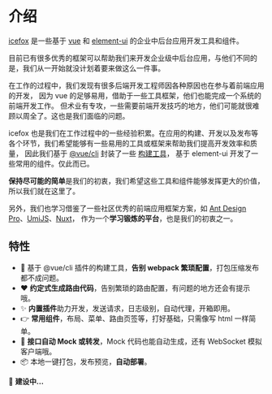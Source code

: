 # 介绍

[icefox](https://github.com/utryfe/icefox) 是一些基于 [vue](https://cn.vuejs.org/) 和 [element-ui](https://element.eleme.cn/#/zh-CN) 的企业中后台应用开发工具和组件。

目前已有很多优秀的框架可以帮助我们来开发企业级中后台应用，与他们不同的是，我们从一开始就没计划着要来做这么一件事。

在工作的过程中，我们发现有很多后端开发工程师因各种原因也在参与着前端应用的开发，
因为 vue 的足够易用，借助于一些工具框架，他们也能完成一个系统的前端开发工作。
但术业有专攻，一些需要前端开发技巧的地方，他们可能就很难顾以周全了。这也是我们面临的问题。

icefox 也是我们在工作过程中的一些经验积累。在应用的构建、开发以及发布等各个环节，我们希望能够有一些易用的工具或框架来帮助我们提高开发效率和质量，
因此我们基于 [@vue/cli](https://cli.vuejs.org/zh/) 封装了一些 [构建工具](https://github.com/utryfe/vue-cli-builder)，
基于 element-ui 开发了一些常用的组件。仅此而已。

**保持尽可能的简单**是我们的初衷，我们希望这些工具和组件能够发挥更大的价值，所以我们就在这里了。

另外，我们也学习借鉴了一些社区优秀的前端应用框架方案，如 [Ant Design Pro](https://pro.ant.design/index-cn)、[UmiJS](https://umijs.org/zh/)、[Nuxt](https://zh.nuxtjs.org/)，
作为一个**学习锻炼的平台**，也是我们的初衷之一。

## 特性

- 🚀 基于 @vue/cli 插件的构建工具，**告别 webpack 繁琐配置**，打包压缩发布都不成问题。
- ❤️ **约定式生成路由代码**，告别繁琐的路由配置，有问题的地方还会有提示哦。
- ✨ **内置插件**助力开发，发送请求，日志级别，自动代理，开箱即用。
- 👉 **常用组件**，布局、菜单、路由页签等，打好基础，只需像写 html 一样简单。
- 🐶 **接口自动 Mock 或转发**，Mock 代码也能自动生成，还有 WebSocket 模拟客户端哦。
- 📦 本地一键打包，发布预览，**自动部署**。

🔧 **建设中...**
